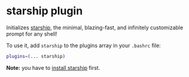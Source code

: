 # starship plugin

Initializes [starship](https://github.com/starship/starship), the minimal, blazing-fast, and infinitely customizable prompt for any shell!

To use it, add `starship` to the plugins array in your `.bashrc` file:

```bash
plugins=(... starship)
```

**Note:** you have to [install starship](https://github.com/starship/starship?tab=readme-ov-file#step-1-install-starship) first.

